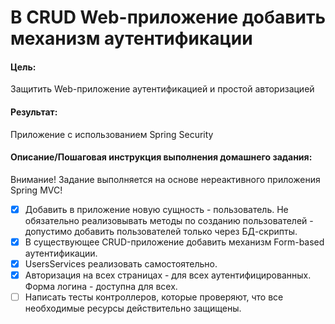 # В CRUD Web-приложение добавить механизм аутентификации

#### Цель:
Защитить Web-приложение аутентификацией и простой авторизацией

#### Результат:
Приложение с использованием Spring Security

#### Описание/Пошаговая инструкция выполнения домашнего задания:

Внимание! Задание выполняется на основе нереактивного приложения Spring MVC!

- [x] Добавить в приложение новую сущность - пользователь. Не обязательно реализовывать методы по созданию пользователей - допустимо добавить пользователей только через БД-скрипты.
- [x] В существующее CRUD-приложение добавить механизм Form-based аутентификации.
- [x] UsersServices реализовать самостоятельно.
- [x] Авторизация на всех страницах - для всех аутентифицированных. Форма логина - доступна для всех.
- [ ] Написать тесты контроллеров, которые проверяют, что все необходимые ресурсы действительно защищены.
